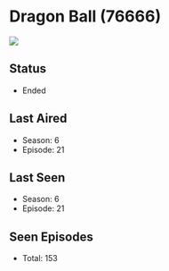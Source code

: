 # Dragon Ball (76666)

<img src="https://dg31sz3gwrwan.cloudfront.net/poster/76666/62025507-0-optimized.jpg" />

## Status
* Ended
## Last Aired
* Season: 6
* Episode: 21
## Last Seen
* Season: 6
* Episode: 21
## Seen Episodes
* Total: 153
